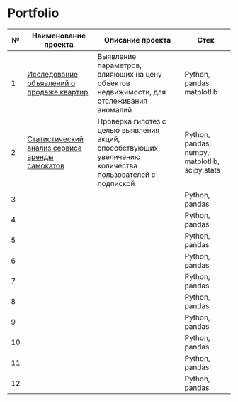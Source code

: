# Portfolio
| № | Наименование проекта | Описание проекта | Стек |
| -------- | -------- | -------- | -------- |
| 1 | [Исследование объявлений о продаже квартир](https://github.com/SvetlanaaIvanova/Practicum_projects/tree/main/Project%201) | Выявление параметров, влияющих на цену объектов недвижимости, для отслеживания аномалий | Python, pandas, matplotlib |
| 2 | [Статистический анализ сервиса аренды самокатов](https://github.com/SvetlanaaIvanova/Practicum_projects/tree/main/Project%202) | Проверка гипотез с целью выявления акций, способствующих увеличению количества пользователей с подпиской| Python, pandas, numpy, matplotlib, scipy.stats |
| 3 |  || Python, pandas |
| 4 |  || Python, pandas |
| 5 |  || Python, pandas |
| 6 |  || Python, pandas |
| 7 |  || Python, pandas |
| 8 |  || Python, pandas |
| 9 |  || Python, pandas |
| 10 |  || Python, pandas |
| 11 |  || Python, pandas |
| 12 |  || Python, pandas |
